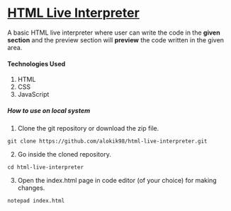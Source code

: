 # [HTML Live Interpreter](https://html-live-interpreter.vercel.app/)

A basic HTML live interpreter where user can write the code in the **given section** and the preview section will **preview** the code written in the given area.

#### Technologies Used
1. HTML
2. CSS
3. JavaScript

##### How to use on local system

1. Clone the git repository or download the zip file.
```
git clone https://github.com/alokik98/html-live-interpreter.git
```
2. Go inside the cloned repository.
```
cd html-live-interpreter
```
3. Open the index.html page in code editor (of your choice) for making changes.
```
notepad index.html
```
